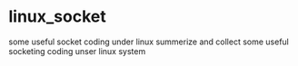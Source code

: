 # linux_socket
some useful socket coding under linux
	summerize and collect some useful socketing coding unser linux system
